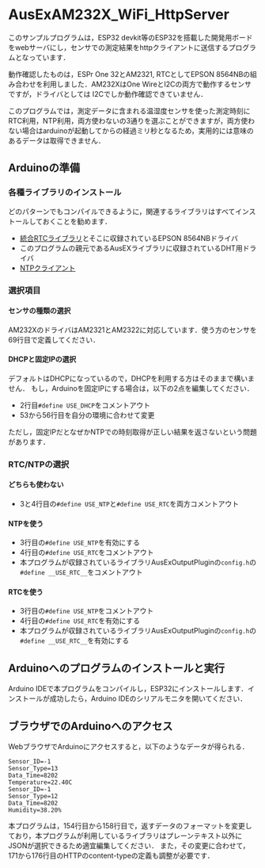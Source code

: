 # AusExAM232X_WiFi_HttpServer

このサンプルプログラムは，ESP32 devkit等のESP32を搭載した開発用ボードをwebサーバにし，センサでの測定結果をhttpクライアントに送信するプログラムとなっています．

動作確認したものは，ESPr One 32とAM2321, RTCとしてEPSON 8564NBの組み合わせを利用しました．AM232XはOne WireとI2Cの両方で動作するセンサですが，ドライバとしては
I2Cでしか動作確認できていません．

このプログラムでは，測定データに含まれる温湿度センサを使った測定時刻にRTC利用，NTP利用，両方使わないの3通りを選ぶことができますが，両方使わない場合はarduinoが起動してからの経過ミリ秒となるため，実用的には意味のあるデータは取得できません．

## Arduinoの準備

### 各種ライブラリのインストール
どのパターンでもコンパイルできるように，関連するライブラリはすべてインストールしておくことを勧めます．

- [統合RTCライブラリ][ntpClient]とそこに収録されているEPSON 8564NBドライバ
- このプログラムの親元であるAusEXライブラリに収録されているDHT用ドライバ
- [NTPクライアント][ntpClient]


### 選択項目

#### センサの種類の選択
AM232XのドライバはAM2321とAM2322に対応しています．使う方のセンサを69行目で定義してください．

#### DHCPと固定IPの選択
デフォルトはDHCPになっているので，DHCPを利用する方はそのままで構いません．
もし，Arduinoを固定IPにする場合は，以下の2点を編集してください．
- 2行目``#define USE_DHCP``をコメントアウト
- 53から56行目を自分の環境に合わせて変更

ただし，固定IPだとなぜかNTPでの時刻取得が正しい結果を返さないという問題があります．

### RTC/NTPの選択
#### どちらも使わない
- 3と4行目の``#define USE_NTP``と``#define USE_RTC``を両方コメントアウト

#### NTPを使う
- 3行目の``#define USE_NTP``を有効にする
- 4行目の``#define USE_RTC``をコメントアウト
- 本プログラムが収録されているライブラリAusExOutputPluginの``config.h``の``#define __USE_RTC__``をコメントアウト
#### RTCを使う
- 3行目の``#define USE_NTP``をコメントアウト
- 4行目の``#define USE_RTC``を有効にする
- 本プログラムが収録されているライブラリAusExOutputPluginの``config.h``の``#define __USE_RTC__``を有効にする


## Arduinoへのプログラムのインストールと実行

Arduino IDEで本プログラムをコンパイルし，ESP32にインストールします．インストールが成功したら，Arduino IDEのシリアルモニタを開いてください．

## ブラウザでのArduinoへのアクセス
WebブラウザでArduinoにアクセスすると，以下のようなデータが得られる．
```
Sensor_ID=-1
Sensor_Type=13
Data_Time=8202
Temperature=22.40C
Sensor_ID=-1
Sensor_Type=12
Data_Time=8202
Humidity=38.20%
```

本プログラムは，154行目から158行目で，返すデータのフォーマットを変更しており，本プログラムが利用しているライブラリはプレーンテキスト以外にJSONが選択できるため適宜編集してください．
また，その変更に合わせて，171から176行目のHTTPのcontent-typeの定義も調整が必要です．

[RTC_U]:https://github.com/houtbrion/RTC_U
[ArduinoHttpClient]:https://github.com/arduino-libraries/ArduinoHttpClient
[ntpClient]:https://github.com/arduino-libraries/NTPClient



